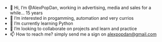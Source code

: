 - 👋 Hi, I’m @AlexPopDan, working in advertising, media and sales for a while... 15 years
- 👀 I’m interested in progamming, automation and very currios 
- 🌱 I’m currently learning Python
- 💞️ I’m looking to collaborate on projects and learn and practice
- 📫 How to reach me? simply send me a sign on alexpopdan@gmail.com

<!---
AlexPopDan/AlexPopDan is a ✨ special ✨ repository because its `README.md` (this file) appears on your GitHub profile.
You can click the Preview link to take a look at your changes.
--->
